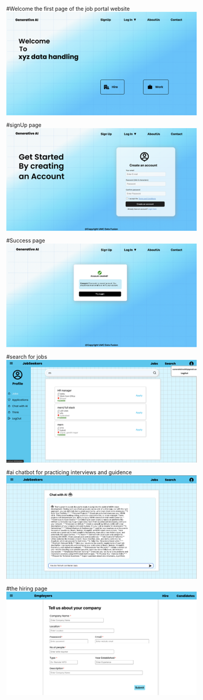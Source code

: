 #Welcome the first page of the job portal website
![image url](https://github.com/f0ul23/Job-Portal/blob/5489e45b0549620bea603d7fe7059d1537696244/welcome.png)

#signUp page
![image alt](https://github.com/f0ul23/Job-Portal/blob/e9c05bd6ec195b4bef68c95eff1cbb45959b57bd/signup.png)

#Success page
![image alt](https://github.com/f0ul23/Job-Portal/blob/c14a59358388fb5bf9203a3bcf89609a58564a33/success.png)

#search for jobs
![image alt](https://github.com/f0ul23/Job-Portal/blob/0b8aa4538a55f06476bf9e41fbc6884221ae4f96/search.png)

#ai chatbot for practicing interviews and guidence
![image alt](https://github.com/f0ul23/Job-Portal/blob/6f2eb8f486303a4a697e743d511bc6e4ba1a4525/terms.png)

#the hiring page
![image alt](https://github.com/f0ul23/Job-Portal/blob/82e44df1fbee11285fc4444e21615d93ba8e1f9b/employers.png)
